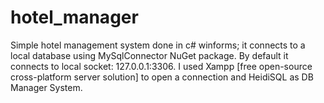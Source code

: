 # hotel_manager
Simple hotel management system done in c# winforms; it connects to a local database using  MySqlConnector NuGet package.
By default it connects to local socket: 127.0.0.1:3306. I used Xampp [free open-source cross-platform server solution] 
to open a connection and HeidiSQL as DB Manager System.

